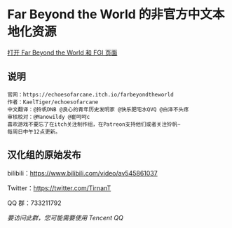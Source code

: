 # Far Beyond the World 的非官方中文本地化资源

[打开 Far Beyond the World 和 FGI 页面](https://furrygames.top/zh-cn/games/Far_Beyond_the_World.html)

## 说明
```
官网：https://echoesofarcane.itch.io/farbeyondtheworld
作者：KaelTiger/echoesofarcane
中文翻译：@狑帆DNB @良心的青年历史发明家 @快乐肥宅水QVQ @白泽不头疼
审核校对：@Manowildy @崔呵呵c
喜欢游戏不要忘了在itch关注制作组，在Patreon支持他们或者关注狑帆~
每周日中午12点更新。
```

## 汉化组的原始发布

bilibili：<https://www.bilibili.com/video/av545861037>

Twitter：<https://twitter.com/TirnanT>

QQ 群：733211792

_要访问此群，您可能需要使用 Tencent QQ_

